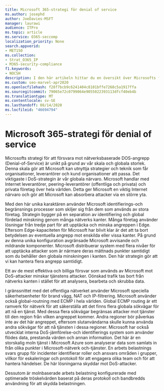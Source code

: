 ```yaml
---
title: Microsoft 365-strategi för denial of service
ms.author: josephd
author: JoeDavies-MSFT
manager: laurawi
audience: ITPro
ms.topic: article
ms.service: O365-seccomp
localization_priority: None
search.appverid:
- MET150
ms.collection:
- Strat_O365_IP
- M365-security-compliance
f1.keywords:
- NOCSH
description: I den här artikeln hittar du en översikt över Microsofts försvars strategi för DoS-attacker (Denial-of-Service).
ms.custom: seo-marvel-apr2020
ms.openlocfilehash: f28f7bcb9c6241404c8101bffe7268c5a1917ffa
ms.sourcegitcommit: 79065e72c0799064e9055022393113dfcf40eb4b
ms.translationtype: MT
ms.contentlocale: sv-SE
ms.lasthandoff: 08/14/2020
ms.locfileid: "46694794"
---
```

# <a name="microsoft-365-denial-of-service-defense-strategy"></a>Microsoft 365-strategi för denial of service

Microsofts strategi för att försvara mot nätverksbaserade DOS-angrepp (Denial-of-Service) är unikt på grund av vår skala och globala storlek. Denna skala gör att Microsoft kan utnyttja strategier och teknik som får organisationer, leverantörer och kund organisationer att passa. Det viktigaste i DoS-strategin är vår globala närvaro. Microsoft handlar med Internet leverantörer, peering-leverantörer (offentliga och privata) och privata företag över hela världen. Detta ger Microsoft en viktig Internet närvaro och gör att Microsoft kan absorbera attacker via en större yta.

Med den här unika karaktären använder Microsoft identifierings-och begränsnings processer som skiljer sig från dem som används av stora företag. Strategin bygger på en separation av identifiering och global fördelad minskning genom många nätverks kanter. Många företag använder lösningar från tredje part för att upptäcka och minska angreppen i Edge. Eftersom Edge-kapaciteten för Microsoft har blivit klar är det att ta bort betydelsen av eventuella angrepp mot enskilda eller vissa kanter. På grund av denna unika konfiguration avgränsade Microsoft avvisande och mildrande komponenter. Microsoft distribuerar system med flera nivåer för att upptäcka attacker som är närmare deras mättnads punkter samtidigt som du behåller den globala minskningen i kanten. Den här strategin gör att vi kan hantera flera angrepp samtidigt.

Ett av de mest effektiva och billiga försvar som används av Microsoft mot DoS-attacker minskar tjänstens attacker. Oönskad trafik tas bort från nätverks kanten i stället för att analysera, bearbeta och skrubba data.

I gränssnittet med det offentliga nätverket använder Microsoft speciella säkerhetsenheter för brand vägg, NAT och IP-filtrering. Microsoft använder också global-routning med ECMP i hela världen. Global ECMP routing är ett ramverk för nätverk för att säkerställa att det finns flera globala sökvägar för att nå en tjänst. Med dessa flera sökvägar begränsas attacker mot tjänster till den region från vilken angreppet kommer. Andra regioner bör påverkas inte av det här angreppet, eftersom slutanvändarna skulle kunna använda andra sökvägar för att nå tjänsten i dessa regioner. Microsoft har också utvecklat interna DoS-jämförelse-och identifierings system som använder flödes data, prestanda värden och annan information. Det här är en storskalig moln tjänst i Microsoft Azure som analyserar data som samlats in från olika punkter i Microsoft-nätverk och-tjänster. En arbets belastnings svars grupp för incidenter identifierar roller och ansvars områden i grupper, villkor för eskaleringar och protokoll för att engagera olika team och för att hantera händelser. De här lösningarna skyddar mot DoS-attacker.

Dessutom är molnbaserade arbets belastning konfigurerade med optimerade tröskelvärden baserat på deras protokoll och bandbredds användning för att skydda belastningen.
